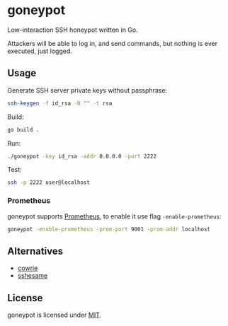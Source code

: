 # goneypot

Low-interaction SSH honeypot written in Go.

Attackers will be able to log in, and send commands, but nothing is ever executed, just logged.

## Usage

Generate SSH server private keys without passphrase:

```bash
ssh-keygen -f id_rsa -N "" -t rsa
```

Build:

```bash
go build .
```

Run:

```bash
./goneypot -key id_rsa -addr 0.0.0.0 -port 2222
```

Test:

```bash
ssh -p 2222 user@localhost
```

### Prometheus

goneypot supports [Prometheus](https://prometheus.io/), to enable it use flag `-enable-prometheus`:

```bash
goneypot -enable-prometheus -prom-port 9001 -prom-addr localhost
```

## Alternatives

- [cowrie](https://github.com/cowrie/cowrie)
- [sshesame](https://github.com/jaksi/sshesame)

## License

goneypot is licensed under [MIT](./LICENSE).
